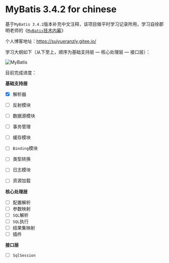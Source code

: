 MyBatis 3.4.2 for chinese
=====================================

基于`MyBatis 3.4.2`版本补充中文注释，该项目做平时学习记录所用，学习自徐郡明老师的《[`MyBatis`技术内幕](http://product.dangdang.com/25107207.html)》

个人博客地址：https://suiyueranzly.gitee.io/

学习大纲如下（从下至上，顺序为基础支持层   —   核心处理层  —  接口层）：

![MyBatis](https://suiyueranzly.oss-cn-beijing.aliyuncs.com/picgo/MyBatis.png)

目前完成进度：


**基础支持层**

- [X] 解析器
- [ ] 反射模块
- [ ] 数据源模块
- [ ] 事务管理
- [ ] 缓存模块
- [ ] `Binding`模块
- [ ] 类型转换
- [ ] 日志模块
- [ ] 资源加载


**核心处理层**

- [ ] 配置解析
- [ ] 参数映射
- [ ] `SQL`解析
- [ ] `SQL`执行
- [ ] 结果集映射
- [ ] 插件

**接口层**

- [ ] `SqlSession`